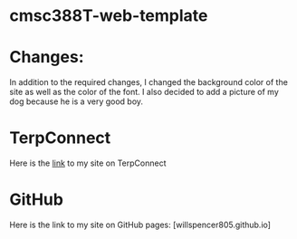 # cmsc388T-web-template

# Changes:
In addition to the required changes, I changed the background color of the site as well as the color of the font.
I also decided to add a picture of my dog because he is a very good boy.

# TerpConnect
Here is the [link](https://www.terpconnect.umd.edu/~wspencer/wspencer.github.io/) to my site on TerpConnect

# GitHub
Here is the link to my site on GitHub pages: [willspencer805.github.io]